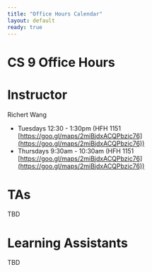 ```yaml
---
title: "Office Hours Calendar"
layout: default
ready: true
---
```


<h1><strong>CS 9 Office Hours</strong></h1>

# Instructor
Richert Wang

* Tuesdays 12:30 - 1:30pm (HFH 1151 [https://goo.gl/maps/2miBjdxACQPbzic76](https://goo.gl/maps/2miBjdxACQPbzic76))
* Thursdays 9:30am - 10:30am (HFH 1151 [https://goo.gl/maps/2miBjdxACQPbzic76](https://goo.gl/maps/2miBjdxACQPbzic76))

# TAs

TBD

# Learning Assistants

TBD